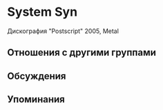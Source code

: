 # System Syn

Дискография
"Postscript" 2005, Metal

## Отношения с другими группами


## Обсуждения


## Упоминания

